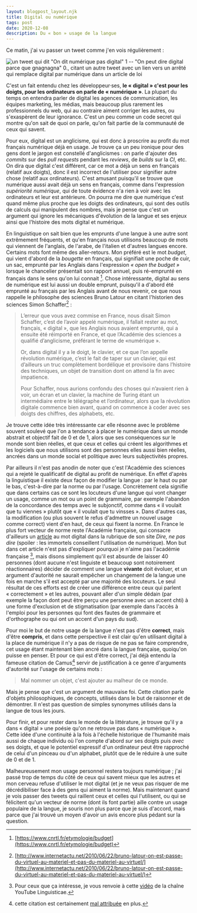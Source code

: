```yaml
---
layout: blogpost_layout.njk
title: Digital ou numérique
tags: post
date: 2020-12-08
description: Du « bon » usage de la langue
---
```


Ce matin, j'ai vu passer un tweet comme j'en vois régulièrement :

<div class="img-not-gray">

![un tweet qui dit "On dit numérique pas digital" 1 -- "On peut dire digital
parce que gnagnagna" 0., citant un autre tweet avec un lien vers un arrêté qui
remplace digital par numérique dans un article de
loi](/public/images/tweet_digital.png)

</div>

C'est un fait entendu chez les développeur·ses, **le «&nbsp;digital&nbsp;» c'est
pour les doigts, pour les ordinateurs on parle de «&nbsp;numérique&nbsp;»**. La
plupart du temps on entendra parler de digital les agences de communication, les
équipes marketing, les médias, mais beaucoup plus rarement les professionnels du
web, qui au contraire aiment corriger les autres, ou s'exaspèrent de leur
ignorance. C'est un peu comme un code secret qui montre qu'on sait de quoi on
parle, qu'on fait partie de la communauté de ceux qui savent.

Pour eux, digital est un anglicisme, qui est donc à proscrire au profit du mot
français numérique déjà en usage. Je trouve ça un peu ironique pour des gens
dont le jargon est constellé d'anglicismes : on parle d'ajouter des _commits_
sur des _pull requests_ pendant les _reviews_, de _builds_ sur la _CI_, etc. On
dira que digital c'est différent, car ce mot a déjà un sens en français (relatif
aux doigts), donc il est incorrect de l'utiliser pour signifier autre chose
(relatif aux ordinateurs). C'est amusant puisqu'il se trouve que numérique aussi
avait déjà un sens en français, comme dans l'expression _supériorité numérique_,
qui de toute évidence n'a rien à voir avec les ordinateurs et leur est
antérieure. On pourra me dire que numérique c'est quand même plus proche que les
doigts des ordinateurs, qui sont des outils de calculs qui manipulent des
nombres, mais je pense que c'est un argument qui ignore les mécaniques
d'évolution de la langue et ses enjeux ainsi que l'histoire des mots digital et
numérique.

En linguistique on sait bien que les emprunts d'une langue à une autre sont
extrêmement fréquents, et qu'en français nous utilisons beaucoup de mots qui
viennent de l'anglais, de l'arabe, de l'italien et d'autres langues encore.
Certains mots font même des aller-retours. Mon préféré est le mot _budget_, qui
vient d'abord de la _bougette_ en français, qui signifiait une poche de cuir, un
sac, emprunté par les Anglais dans l'expression _«&nbsp;open the budget&nbsp;»_
lorsque le chancelier présentait son rapport annuel, puis ré-emprunté en
français dans le sens qu'on lui connait [^1]. Chose intéressante, digital au
sens de numérique est lui aussi un double emprunt, puisqu'il a d'abord été
emprunté au français par les Anglais avant de nous revenir, ce que nous rappelle
le philosophe des sciences Bruno Latour en citant l'historien des sciences Simon
Schaffer[^2] :

<!-- prettier-ignore -->
[^1]:[https://www.cnrtl.fr/etymologie/budget](https://www.cnrtl.fr/etymologie/budget)

<!-- prettier-ignore -->
[^2]:[http://www.internetactu.net/2010/06/22/bruno-latour-on-est-passe-du-virtuel-au-materiel-et-pas-du-materiel-au-virtuel/](http://www.internetactu.net/2010/06/22/bruno-latour-on-est-passe-du-virtuel-au-materiel-et-pas-du-materiel-au-virtuel/)

> L’erreur que vous avez commise en France, nous disait Simon Schaffer, c’est de
> l’avoir appelé numérique, il fallait rester au mot, français,
> «&nbsp;digital&nbsp;», que les Anglais nous avaient emprunté, qui a ensuite
> été réimporté en France, et que l’Académie des sciences a qualifié
> d’anglicisme, préférant le terme de «numérique&nbsp;».
>
> Or, dans digital il y a le doigt, le clavier, et ce que l’on appelle
> révolution numérique, c’est le fait de taper sur un clavier, qui est
> d’ailleurs un truc complètement bordélique et provisoire dans l’histoire des
> techniques, un objet de transition dont on attend la fin avec impatience.
>
> Pour Schaffer, nous aurions confondu des choses qui n’avaient rien à voir, un
> écran et un clavier, la machine de Turing étant un intermédiaire entre le
> télégraphe et l’ordinateur, alors que la révolution digitale commence bien
> avant, quand on commence à coder avec ses doigts des chiffres, des alphabets,
> etc.

Je trouve cette idée très intéressante car elle résonne avec le problème souvent
soulevé que l'on a tendance à placer le numérique dans un monde abstrait et
objectif fait de 0 et de 1, alors que ses conséquences sur le monde sont bien
réelles, et que ceux et celles qui créent les algorithmes et les logiciels que
nous utilisons sont des personnes elles aussi bien réelles, ancrées dans un
monde social et politique avec leurs subjectivités propres.

Par ailleurs il n'est pas anodin de noter que c'est l'Académie des sciences qui
a rejeté le qualificatif de digital au profit de numérique. En effet d'après la
linguistique il existe deux façon de modifier la langue : par le haut ou par le
bas, c'est-à-dire par la norme ou par l'usage. Concrètement cela signifie que
dans certains cas ce sont les locuteurs d'une langue qui vont changer un usage,
comme un mot ou un point de grammaire, par exemple l'abandon de la concordance
des temps avec le subjonctif, comme dans «&nbsp;il voulait que tu viennes&nbsp;»
plutôt que «&nbsp;il voulait que tu vinsses&nbsp;». Dans d'autres cas, la
modification (ou plus souvent le refus d'admettre un nouvel usage comme correct)
vient d'en haut, de ceux qui fixent la norme. En France le plus fort vecteur de
norme reste l'Académie française, qui consacre d'ailleurs un
[article](http://www.academie-francaise.fr/digital) au mot digital dans la
rubrique de son site _Dire, ne pas dire_ (spoiler : les immortels conseillent
l'utilisation de numérique). Mon but dans cet article n'est pas d'expliquer
pourquoi je n'aime pas l'académie française [^3], mais disons simplement qu'il
est absurde de laisser 40 personnes (dont aucune n'est linguiste et beaucoup
sont notoirement réactionnaires) décider de comment une langue **vivante** doit
évoluer, et un argument d'autorité ne saurait empêcher un changement de la
langue une fois en marche s'il est accepté par une majorité des locuteurs. Le
seul résultat de ces efforts est de créer une différence entre ceux qui parlent
«&nbsp;correctement&nbsp;» et les autres, pouvant aller d'un simple dédain (par
exemple la façon dont peut être perçu une personne avec un accent chti) à une
forme d'exclusion et de stigmatisation (par exemple dans l'accès à l'emploi pour
les personnes qui font des fautes de grammaire et d'orthographe ou qui ont un
accent d'un pays du sud).

Pour moi le but de notre usage de la langue n'est pas d'être **correct**, mais
d'être **compris**, et dans cette perspective il est clair qu'en utilisant
digital à la place de numérique il n'y a pas de risque de ne pas se faire
comprendre, cet usage étant maintenant bien ancré dans la langue française,
quoiqu'on puisse en penser. Et pour ce qui est d'être correct, j'ai déjà entendu
la fameuse citation de Camus[^4] servir de justification à ce genre d'arguments
d'autorité sur l'usage de certains mots :

> Mal nommer un objet, c'est ajouter au malheur de ce monde.

<!-- prettier-ignore -->
[^3]: Pour ceux que ça intéresse, je vous renvoie à cette [vidéo](https://www.youtube.com/watch?v=hfUsGmcr1PI) de la chaîne YouTube Linguisticae.

<!-- prettier-ignore -->
[^4]: cette citation est certainement [mal attribuée](http://www.phrasitude.fr/2020/11/mal-nommer-un-objet-cest-ajouter-au.html) en plus.

Mais je pense que c'est un argument de mauvaise foi. Cette citation parle
d'objets philosophiques, de concepts, utilisés dans le but de raisonner et de
démontrer. Il n'est pas question de simples synonymes utilisés dans la langue de
tous les jours.

Pour finir, et pour rester dans le monde de la littérature, je trouve qu'il y a
dans «&nbsp;digital&nbsp;» une poésie qu'on ne retrouve pas dans
«&nbsp;numérique&nbsp;». Cette idée d'une continuité à la fois à l'échelle
historique de l'humanité mais aussi de chaque individu où l'on compte d'abord
_sur_ ses doigts puis _avec_ ses doigts, et que le potentiel expressif d'un
ordinateur peut être rapproché de celui d'un pinceau ou d'un alphabet, plutôt
que de le réduire à une suite de 0 et de 1.

Malheureusement mon usage personnel restera toujours numérique ; j'ai passé trop
de temps du côté de ceux qui savent mieux que les autres et mon cerveau refuse
d'utiliser le mot digital (et je ne veux pas risquer de me décrédibiliser face à
des gens qui aiment la norme). Mais maintenant quand je vois passer des tweets
qui raillent ceux et celles qui l'utilisent, ou qui se félicitent qu'un vecteur
de norme (dont ils font partie) aille contre un usage populaire de la langue, je
souris non plus parce que je suis d'accord, mais parce que j'ai trouvé un moyen
d'avoir un avis encore plus pédant sur la question.
